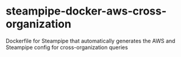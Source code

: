 # steampipe-docker-aws-cross-organization
Dockerfile for Steampipe that automatically generates the AWS and Steampipe config for cross-organization queries
